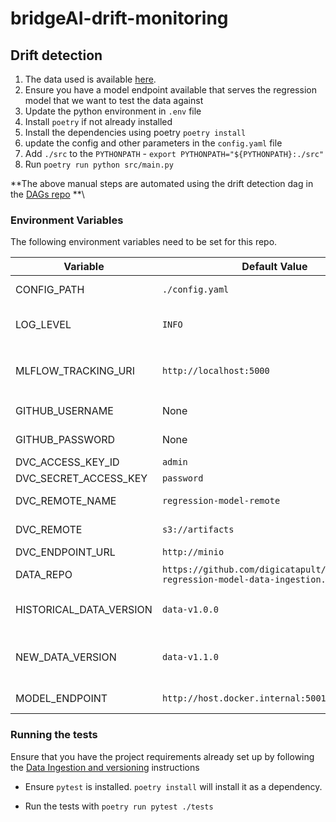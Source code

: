 # bridgeAI-drift-monitoring

## Drift detection

1. The data used is available [here](https://www.kaggle.com/datasets/yasserh/housing-prices-dataset).
2. Ensure you have a model endpoint available that serves the regression model that we want to test the data against
3. Update the python environment in `.env` file
4. Install `poetry` if not already installed
5. Install the dependencies using poetry `poetry install`
6. update the config and other parameters in the `config.yaml` file
7. Add `./src` to the `PYTHONPATH` - `export PYTHONPATH="${PYTHONPATH}:./src"`
8. Run `poetry run python src/main.py`

**The above manual steps are automated using the drift detection dag in the [DAGs repo](https://github.com/digicatapult/bridgeAI-airflow-DAGs) **\


### Environment Variables

The following environment variables need to be set for this repo.

| Variable                 | Default Value                                                                  | Description                                                                                                   |
|--------------------------|--------------------------------------------------------------------------------|---------------------------------------------------------------------------------------------------------------|
| CONFIG_PATH              | `./config.yaml`                                                                | File path to the model training and other configuration file                                                  |
| LOG_LEVEL                | `INFO`                                                                         | The logging level for the application. Valid values are `DEBUG`, `INFO`, `WARNING`, `ERROR`, and `CRITICAL`.  |
| MLFLOW_TRACKING_URI      | `http://localhost:5000`                                                        | MLFlow tracking URI. Use `http://host.docker.internal:5000` if the MLFlow is running within docker container. |
| GITHUB_USERNAME          | None                                                                           | Githuib username. This is needed to pull the data form the dvc repo.                                          |
| GITHUB_PASSWORD          | None                                                                           | Githuib token. This is needed to pull the data form the dvc repo.                                             |
| DVC_ACCESS_KEY_ID        | `admin`                                                                        | Access key for dvc remote                                                                                     |
| DVC_SECRET_ACCESS_KEY    | `password`                                                                     | secret access key for dvc remote                                                                              |
| DVC_REMOTE_NAME          | `regression-model-remote`                                                      | A name assigned to the dvc remote                                                                             |
| DVC_REMOTE               | `s3://artifacts`                                                               | DVC remote path (to s3/minio bucket)                                                                          |
| DVC_ENDPOINT_URL         | `http://minio`                                                                 | Endpoint url for dvc remote                                                                                   |
| DATA_REPO                | `https://github.com/digicatapult/bridgeAI-regression-model-data-ingestion.git` | data ingestion repo where the data is versioned with dvc                                                      |
| HISTORICAL_DATA_VERSION  | `data-v1.0.0`                                                                  | the data version (dvc tagged version from the data ingestion repo) used for training the model                |
| NEW_DATA_VERSION         | `data-v1.1.0`                                                                  | the data version (dvc tagged version from the data ingestion repo) curresponding to the new data              |
| MODEL_ENDPOINT           | `http://host.docker.internal:5001/invocations`                                 | deployed model endpoint using which predictions can be made                                                                                                              |


### Running the tests

Ensure that you have the project requirements already set up by following the [Data Ingestion and versioning](#data-ingestion-and-versioning) instructions
- Ensure `pytest` is installed. `poetry install` will install it as a dependency.

[//]: # (- - For integration tests, set up the dependencies &#40;MLFlow&#41; by running, `docker-compose up -d`)
- Run the tests with `poetry run pytest ./tests`